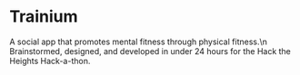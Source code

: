 # Trainium
A social app that promotes mental fitness through physical fitness.\n
Brainstormed, designed, and developed in under 24 hours for the Hack the Heights Hack-a-thon.
